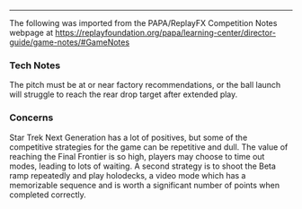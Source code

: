 ***
The following was imported from the PAPA/ReplayFX Competition Notes webpage at https://replayfoundation.org/papa/learning-center/director-guide/game-notes/#GameNotes

### Tech Notes
            
The pitch must be at or near factory recommendations, or the ball launch will struggle to reach the rear drop target after extended play.

### Concerns
            
Star Trek Next Generation has a lot of positives, but some of the competitive strategies for the game can be repetitive and dull. The value of reaching the Final Frontier is so high, players may choose to time out modes, leading to lots of waiting. A second strategy is to shoot the Beta ramp repeatedly and play holodecks, a video mode which has a memorizable sequence and is worth a significant number of points when completed correctly.